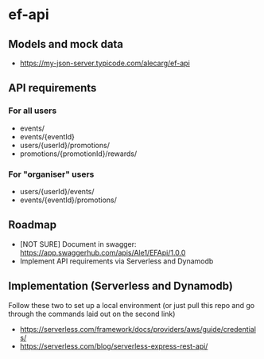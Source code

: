 # ef-api

## Models and mock data
- https://my-json-server.typicode.com/alecarg/ef-api

## API requirements
### For all users
- events/
- events/{eventId}
- users/{userId}/promotions/
- promotions/{promotionId}/rewards/

### For "organiser" users
- users/{userId}/events/
- events/{eventId}/promotions/

## Roadmap
- [NOT SURE] Document in swagger: https://app.swaggerhub.com/apis/Ale1/EFApi/1.0.0
- Implement API requirements via Serverless and Dynamodb

## Implementation (Serverless and Dynamodb)
Follow these two to set up a local environment (or just pull this repo and go through the commands laid out on the second link)
- https://serverless.com/framework/docs/providers/aws/guide/credentials/
- https://serverless.com/blog/serverless-express-rest-api/
